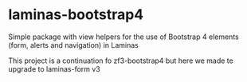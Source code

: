 # laminas-bootstrap4
Simple package with view helpers for the use of Bootstrap 4 elements (form, alerts and navigation) in Laminas

This project is a continuation fo zf3-bootstrap4 but here we made te upgrade to laminas-form v3
